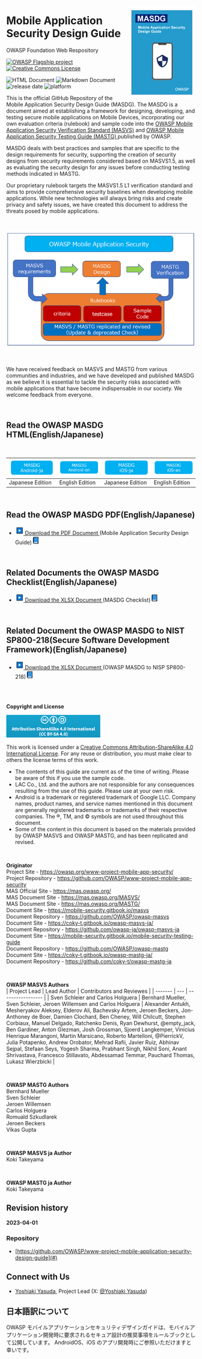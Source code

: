 <a href="assets/images/masdg_cover.png"><img width="180px" align="right" style="float: right;" src="assets/images/masdg_cover.png"></a>

# Mobile Application Security Design Guide
OWASP Foundation Web Respository

[![OWASP Flagship project](https://img.shields.io/badge/OWASP-incubator-brightgreen)](https://owasp.org/projects/)
[![Creative Commons License](https://img.shields.io/github/license/OWASP/owasp-mastg)](https://creativecommons.org/licenses/by-sa/4.0/ "CC BY-SA 4.0")

![HTML Document](https://img.shields.io/badge/HTML%20Document-passing-blue)
![Markdown Document](https://img.shields.io/badge/Markdown-passing-blue)
![release date](https://img.shields.io/badge/release%20date-April%202023-red)
![platform](https://img.shields.io/badge/platform-iOS%20Android-lightgrey)

This is the official GitHub Repository of the Mobile Application Security Design Guide (MASDG). The MASDG is a document aimed at establishing a framework for designing, developing, and testing secure mobile applications on Mobile Devices, incorporating our own evaluation criteria (rulebook) and sample code into the [OWASP Mobile Application Security Verification Standard (MASVS)](https://github.com/OWASP/owasp-masvs "MASVS") and [OWASP Mobile Application Security Testing Guide (MASTG) ](https://github.com/OWASP/owasp-mastg "OWASP Mobile Application Security Testing Guide")published by OWASP.

MASDG deals with best practices and samples that are specific to the design requirements for security, supporting the creation of security designs from security requirements considered based on MASVS1.5, as well as evaluating the security design for any issues before conducting testing methods indicated in MASTG.

Our proprietary rulebook targets the MASVS1.5 L1 verification standard and aims to provide comprehensive security baselines when developing mobile applications. While new technologies will always bring risks and create privacy and safety issues, we have created this document to address the threats posed by mobile applications.

<BR>

![MASDG_position](assets/images/masdg_position.png)



<BR>

We have received feedback on MASVS and MASTG from various communities and industries, and we have developed and published MASDG as we believe it is essential to tackle the security risks associated with mobile applications that have become indispensable in our society. We welcome feedback from everyone.

<BR>

## Read the OWASP MASDG HTML(English/Japanese)
<BR>

|[![android_ja.png](assets/images/android_ja.png)](https://jp-east.mas.scc.lac.co.jp/Android/ja/build/html/index.html "MASDG_android_ja")|[![android_en.png](assets/images/android_en.png)](https://jp-east.mas.scc.lac.co.jp/Android/en/build/html/index.html "MASDG_android_en")|[![ios_ja.png](assets/images/ios_ja.png)](https://jp-east.mas.scc.lac.co.jp/iOS/ja/build/html/index.html "MASDG_ios_ja")|[![ios_en.png](assets/images/ios_en.png)](https://jp-east.mas.scc.lac.co.jp/iOS/en/build/html/index.html "MASDG_ios_en")|
|---|---|---|---|
| Japanese Edition | English Edition | Japanese Edition | English Edition |

<BR>

## Read the OWASP MASDG PDF(English/Japanese)
 
<ul dir="auto">
 <li><a href="https://github.com/OWASP/www-project-mobile-application-security-design-guide/releases/tag/1.1.7" rel="nofollow"><img src="assets/images/arrow_forward.png" width="22px" style="max-width: 100%;"> Download the PDF Document </a> (Mobile Application Security Design Guide)<img src="assets/images/blue_book.png" width="22px" style="max-width: 100%;"> </li>

 </ul>
 

<BR>

## Related Documents the OWASP MASDG Checklist(English/Japanese)
 
<ul dir="auto">
 <li><a href="https://github.com/OWASP/www-project-mobile-application-security-design-guide/releases/tag/1.2.0" rel="nofollow"><img src="assets/images/arrow_forward.png" width="22px" style="max-width: 100%;"> Download the XLSX Document </a> (MASDG Checklist)<img src="assets/images/blue_book.png" width="22px" style="max-width: 100%;"> </li>

 </ul>
 

<BR>

## Related Document the OWASP MASDG to NIST SP800-218(Secure Software Development Framework)(English/Japanese)
 
<ul dir="auto">
 <li><a href="https://github.com/OWASP/www-project-mobile-application-security-design-guide/releases/tag/1.2.1" rel="nofollow"><img src="assets/images/arrow_forward.png" width="22px" style="max-width: 100%;"> Download the XLSX Document </a> (OWASP MASDG to NISP SP800-218)<img src="assets/images/blue_book.png" width="22px" style="max-width: 100%;"> </li>

 </ul>
 
<BR>

<BR>

**Copyright and License**

[![Creative Commons License](assets/images/CC-license.png)](https://creativecommons.org/licenses/by-sa/4.0/)

This work is licensed under a [Creative Commons Attribution-ShareAlike 4.0 International License](https://creativecommons.org/licenses/by-sa/4.0/). For any reuse or distribution, you must make clear to others the license terms of this work.

* The contents of this guide are current as of the time of writing. Please be aware of this if you use the sample code.
* LAC Co., Ltd. and the authors are not responsible for any consequences resulting from the use of this guide. Please use at your own risk.
* Android is a trademark or registered trademark of Google LLC. Company names, product names, and service names mentioned in this document are generally registered trademarks or trademarks of their respective companies. The ®, TM, and © symbols are not used throughout this document.
* Some of the content in this document is based on the materials provided by OWASP MASVS and OWASP MASTG, and has been replicated and revised.

<BR>

**Originator**  
Project Site - <https://owasp.org/www-project-mobile-app-security/>  
Project Repository - <https://github.com/OWASP/www-project-mobile-app-security>  
MAS Official Site - <https://mas.owasp.org/>  
MAS Document Site - <https://mas.owasp.org/MASVS/>  
MAS Document Site - <https://mas.owasp.org/MASTG/>  
Document Site - <https://mobile-security.gitbook.io/masvs>  
Document Repository - <https://github.com/OWASP/owasp-masvs>  
Document Site - <https://coky-t.gitbook.io/owasp-masvs-ja/>  
Document Repository - <https://github.com/owasp-ja/owasp-masvs-ja>  
Document Site - <https://mobile-security.gitbook.io/mobile-security-testing-guide>  
Document Repository - <https://github.com/OWASP/owasp-mastg>  
Document Site - <https://coky-t.gitbook.io/owasp-mastg-ja/>  
Document Repository - <https://github.com/coky-t/owasp-mastg-ja>  

<BR>

**OWASP MASVS Authors**  
| Project Lead | Lead Author | Contributors and Reviewes |
| ------- | --- | ----------------- |
| Sven Schleier and Carlos Holguera | Bernhard Mueller, Sven Schleier, Jeroen Willemsen and Carlos Holguera | Alexander Antukh, Mesheryakov Aleksey, Elderov Ali, Bachevsky Artem, Jeroen Beckers, Jon-Anthoney de Boer, Damien Clochard, Ben Cheney, Will Chilcutt, Stephen Corbiaux, Manuel Delgado, Ratchenko Denis, Ryan Dewhurst, @empty_jack, Ben Gardiner, Anton Glezman, Josh Grossman, Sjoerd Langkemper, Vinícius Henrique Marangoni, Martin Marsicano, Roberto Martelloni, @PierrickV, Julia Potapenko, Andrew Orobator, Mehrad Rafii, Javier Ruiz, Abhinav Sejpal, Stefaan Seys, Yogesh Sharma, Prabhant Singh, Nikhil Soni, Anant Shrivastava, Francesco Stillavato, Abdessamad Temmar, Pauchard Thomas, Lukasz Wierzbicki |

<BR>

**OWASP MASTG Authors**  
Bernhard Mueller  
Sven Schleier  
Jeroen Willemsen  
Carlos Holguera  
Romuald Szkudlarek  
Jeroen Beckers  
Vikas Gupta

<BR>

**OWASP MASVS ja Author**  
Koki Takeyama

<BR>

**OWASP MASTG ja Author**  
Koki Takeyama


## Revision history
**2023-04-01**
### Repository
* [https://github.com/OWASP/www-project-mobile-application-security-design-guide](#)

## Connect with Us
  - [Yoshiaki Yasuda](mailto:yoshiaki.yasuda@owasp.org), Project Lead (X: [@Yoshiaki Yasuda](https://twitter.com/yoshiaki_yasuda))

## 日本語訳について
OWASP モバイルアプリケーションセキュリティデザインガイドは、モバイルアプリケーション開発時に要求されるセキュア設計の推奨事項をルールブックとして公開しています。
AndroidOS、iOS のアプリ開発時にご参照いただけますと幸いです。
